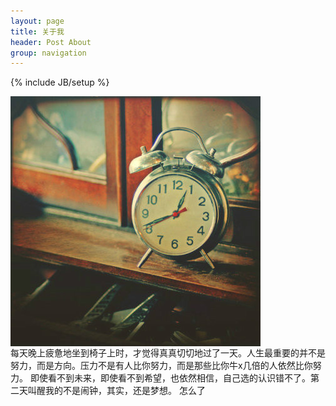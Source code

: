 ```yaml
---
layout: page
title: 关于我
header: Post About
group: navigation
---
```

{% include JB/setup %}
<div class ="span12" style="text-align:center;display: table-cell;vertical-align:middle;">
<img alt="闹钟" src="/images/article/clock.jpeg" style="vertical-align:middle;"/>
</div>
每天晚上疲惫地坐到椅子上时，才觉得真真切切地过了一天。人生最重要的并不是努力，而是方向。压力不是有人比你努力，而是那些比你牛x几倍的人依然比你努力。
即使看不到未来，即使看不到希望，也依然相信，自己选的认识错不了。第二天叫醒我的不是闹钟，其实，还是梦想。
怎么了